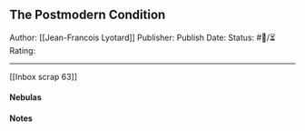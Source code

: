 ## The Postmodern Condition

Author: [[Jean-Francois Lyotard]]
Publisher:
Publish Date:
Status: #💫/⏳ 
Rating:

___

[[Inbox scrap 63]]

#### Nebulas



#### Notes

